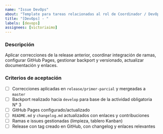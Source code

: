 ```yaml
---
name: "Issue DevOps"
about: "Template para tareas relacionadas al rol de Coordinador / DevOps"
title: "[DevOps] - "
labels: [devops]
assignees: [victoriaimo]
---
```


### Descripción
Aplicar correcciones de la release anterior, coordinar integración de ramas, configurar GitHub Pages, gestionar backport y versionado, actualizar documentación y enlaces.

### Criterios de aceptación
- [ ] Correcciones aplicadas en `release/primer-parcial` y mergeadas a `master`
- [ ] Backport realizado hacia `develop` para base de la actividad obligatoria N° 3
- [ ] GitHub Pages configurado/actualizado
- [ ] `README.md` y `changelog.md` actualizados con enlaces y contribuciones
- [ ] Ramas e issues gestionadas (limpieza, tablero Kanban)
- [ ] Release con tag creado en GitHub, con changelog y enlaces relevantes